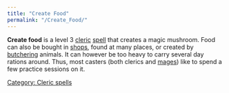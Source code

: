 ```yaml
---
title: "Create Food"
permalink: "/Create_Food/"
---
```


**Create food** is a level 3 [cleric](cleric "wikilink")
[spell](spell "wikilink") that creates a magic mushroom. Food can also
be bought in [shops](shops "wikilink"), found at many places, or created
by [butchering](butcher "wikilink") animals. It can however be too heavy
to carry several day rations around. Thus, most casters (both clerics
and [mages](mage "wikilink")) like to spend a few practice sessions on
it.

[Category: Cleric spells](Category:_Cleric_spells "wikilink")
